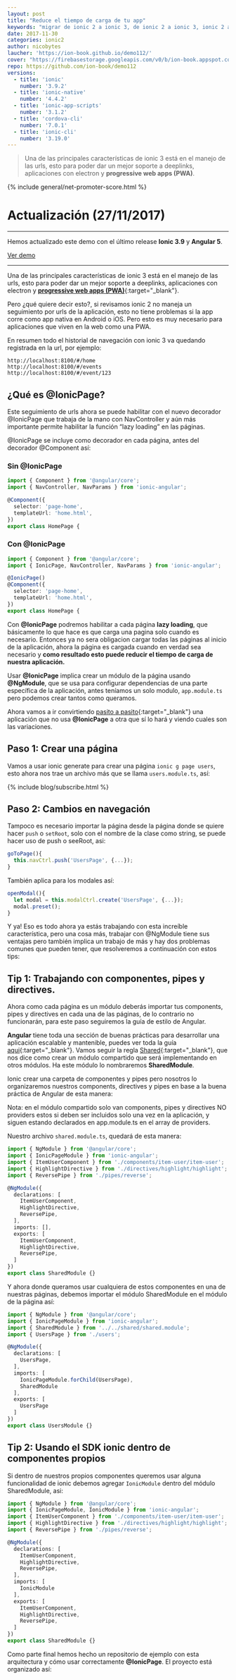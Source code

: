 ```yaml
---
layout: post
title: "Reduce el tiempo de carga de tu app"
keywords: "migrar de ionic 2 a ionic 3, de ionic 2 a ionic 3, ionic 2 a ionic 3, ionic 3, ionic page, lazy loading"
date: 2017-11-30
categories: ionic2
author: nicobytes
laucher: 'https://ion-book.github.io/demo112/'
cover: "https://firebasestorage.googleapis.com/v0/b/ion-book.appspot.com/o/posts%2F2017-11-27-ionic-page-and-lazy-loading%2Fcover.jpg?alt=media&token=14f79867-8503-423b-9922-1b3551ac4186"
repo: https://github.com/ion-book/demo112
versions:
  - title: 'ionic'
    number: '3.9.2'
  - title: 'ionic-native'
    number: '4.4.2'
  - title: 'ionic-app-scripts'
    number: '3.1.2'
  - title: 'cordova-cli'
    number: '7.0.1'
  - title: 'ionic-cli'
    number: '3.19.0'
---
```


> Una de las principales características de ionic 3 está en el manejo de las urls, esto para poder dar un mejor soporte a deeplinks, aplicaciones con electron y **progressive web apps (PWA)**.

<!--summary-->

<amp-img width="1024" height="512" layout="responsive" src="https://firebasestorage.googleapis.com/v0/b/ion-book.appspot.com/o/posts%2F2017-11-27-ionic-page-and-lazy-loading%2Fcover.jpg?alt=media&token=14f79867-8503-423b-9922-1b3551ac4186"></amp-img>

{% include general/net-promoter-score.html %} 

# Actualización (27/11/2017)
<hr/>

Hemos actualizado este demo con el último release **Ionic 3.9** y **Angular 5**.

<a href="https://ion-book.github.io/demo112/" target="_blank" class="btn btn-round btn-success">Ver demo</a>
<hr/>

Una de las principales características de ionic 3 está en el manejo de las urls, esto para poder dar un mejor soporte a deeplinks, aplicaciones con electron y [**progressive web apps (PWA)**](http://blog.ionic.io/announcing-pwa-support-in-ionic-2/){:target="_blank"}.

Pero ¿qué quiere decir esto?, si revisamos ionic 2 no maneja un seguimiento por urls de la aplicación, esto no tiene problemas si la app corre como app nativa en Android o iOS. Pero esto es muy necesario para aplicaciones que viven en la web como una PWA.

En resumen todo el historial de navegación con ionic 3 va quedando registrada en la url, por ejemplo:

```
http://localhost:8100/#/home
http://localhost:8100/#/events
http://localhost:8100/#/event/123
```

## ¿Qué es @IonicPage?

Este seguimiento de urls ahora se puede habilitar con el nuevo decorador @IonicPage que trabaja de la mano con NavController y aún más importante permite habilitar la función “lazy loading” en las páginas.

@IonicPage se incluye como decorador en cada página, antes del decorador @Component así:

### Sin @IonicPage

```ts
import { Component } from '@angular/core';
import { NavController, NavParams } from 'ionic-angular';

@Component({
  selector: 'page-home',
  templateUrl: 'home.html',
})
export class HomePage {
```

### Con @IonicPage

```ts
import { Component } from '@angular/core';
import { IonicPage, NavController, NavParams } from 'ionic-angular';

@IonicPage()
@Component({
  selector: 'page-home',
  templateUrl: 'home.html',
})
export class HomePage {
```

Con __@IonicPage__ podremos habilitar a cada página **lazy loading**, que básicamente lo que hace es que carga una pagina solo cuando es necesario. Entonces ya no sera obligacion cargar todas las páginas al inicio de la aplicación, ahora la página es cargada cuando en verdad sea necesario y **como resultado esto puede reducir el tiempo de carga de nuestra aplicación.**

Usar **@IonicPage** implica crear un módulo de la página usando **@NgModule**, que se usa para configurar dependencias de una parte específica de la aplicación, antes teníamos un solo modulo, `app.module.ts` pero podemos crear tantos como queramos.

Ahora vamos a ir convirtiendo [pasito a pasito](https://www.youtube.com/watch?v=kJQP7kiw5Fk){:target="_blank"} una aplicación que no usa **@IonicPage** a otra que sí lo hará y viendo cuales son las variaciones.

## Paso 1: Crear una página

Vamos a usar ionic generate para crear una página `ionic g page users`, esto ahora nos trae un archivo más que se llama `users.module.ts`, así:

<div class="row">
  <div class="col col-100 col-md-50 col-lg-50">
    <amp-img width="359" height="130" layout="responsive" src="https://firebasestorage.googleapis.com/v0/b/ion-book.appspot.com/o/posts%2F2017-11-27-ionic-page-and-lazy-loading%2Ftree1.png?alt=media&token=50c552f3-0b77-4ea2-9dd2-c1ceb8c6381e"></amp-img>
  </div>
</div>

{% include blog/subscribe.html %}

## Paso 2: Cambios en navegación

Tampoco es necesario importar la página desde la página donde se quiere hacer `push` o `setRoot`, solo con el nombre de la clase como string, se puede hacer uso de push o seeRoot, asi:

```ts
goToPage(){
  this.navCtrl.push('UsersPage', {...});
}
```

También aplica para los modales así:

```ts
openModal(){
  let modal = this.modalCtrl.create('UsersPage', {...});
  modal.preset();
}
```

Y ya! Eso es todo ahora ya estás trabajando con esta increíble característica, pero una cosa más, trabajar con @NgModule tiene sus ventajas pero también implica un trabajo de más y hay dos problemas comunes que pueden tener, que resolveremos a continuación con estos tips:


## Tip 1: Trabajando con componentes, pipes y directives.

Ahora como cada página es un módulo deberás importar tus components, pipes y directives en cada una de las páginas, de lo contrario no funcionarán, para este paso seguiremos la guía de estilo de Angular. 

**Angular** tiene toda una sección de buenas prácticas para desarrollar una aplicación escalable y mantenible, puedes ver toda la guía [aqui](https://angular.io/docs/ts/latest/guide/style-guide.html){:target="_blank"}. Vamos seguir la regla [Shared](https://angular.io/guide/styleguide#shared-feature-module){:target="_blank"}, que nos dice como crear un módulo compartido que será implementando en otros módulos. Ha este módulo lo nombraremos **SharedModule**.

Ionic crear una carpeta de componentes y pipes pero nosotros lo organizaremos nuestros components, directives y pipes en base a la buena práctica de Angular de esta manera:

<div class="row">
  <div class="col col-100 col-md-50 offset-md-25 col-lg-50 offset-lg-25">
    <amp-img width="574" height="307" layout="responsive" src="https://firebasestorage.googleapis.com/v0/b/ion-book.appspot.com/o/posts%2F2017-11-27-ionic-page-and-lazy-loading%2Ftree2.png?alt=media&token=c6c37c58-1bcf-4345-9691-bde12e62008d"></amp-img>
  </div>
</div>

Nota: en el módulo compartido solo van components, pipes y directives NO providers estos si deben ser incluidos solo una vez en la aplicación, y siguen estando declarados en app.module.ts en el array de providers.

Nuestro archivo `shared.module.ts`, quedará de esta manera:

```ts
import { NgModule } from '@angular/core';
import { IonicPageModule } from 'ionic-angular';
import { ItemUserComponent } from './components/item-user/item-user';
import { HighlightDirective } from './directives/highlight/highlight';
import { ReversePipe } from './pipes/reverse';

@NgModule({
  declarations: [
    ItemUserComponent,
    HighlightDirective,
    ReversePipe,
  ],
  imports: [],
  exports: [
    ItemUserComponent,
    HighlightDirective,
    ReversePipe,
  ]
})
export class SharedModule {}
```

Y ahora donde queramos usar cualquiera de estos componentes en una de nuestras páginas, debemos importar el módulo SharedModule en el módulo de la página así:

```ts
import { NgModule } from '@angular/core';
import { IonicPageModule } from 'ionic-angular';
import { SharedModule } from '../../shared/shared.module';
import { UsersPage } from './users';

@NgModule({
  declarations: [
    UsersPage,
  ],
  imports: [
    IonicPageModule.forChild(UsersPage),
    SharedModule
  ],
  exports: [
    UsersPage
  ]
})
export class UsersModule {}
```

## Tip 2: Usando el SDK ionic dentro de componentes propios

Si dentro de nuestros propios componentes queremos usar alguna funcionalidad de ionic debemos agregar `IonicModule` dentro del módulo SharedModule, asi:

```ts
import { NgModule } from '@angular/core';
import { IonicPageModule, IonicModule } from 'ionic-angular';
import { ItemUserComponent } from './components/item-user/item-user';
import { HighlightDirective } from './directives/highlight/highlight';
import { ReversePipe } from './pipes/reverse';

@NgModule({
  declarations: [
    ItemUserComponent,
    HighlightDirective,
    ReversePipe,
  ],
  imports: [
    IonicModule
  ],
  exports: [
    ItemUserComponent,
    HighlightDirective,
    ReversePipe,
  ]
})
export class SharedModule {}
```

Como parte final hemos hecho un repositorio de ejemplo con esta arquitectura y cómo usar correctamente **@IonicPage**. El proyecto está organizado así:

<div class="row wrap">
  <div class="col col-100 col-md-33 col-lg-33">
    <amp-img width="346" height="173" layout="responsive" src="https://firebasestorage.googleapis.com/v0/b/ion-book.appspot.com/o/posts%2F2017-11-27-ionic-page-and-lazy-loading%2Ftree3.png?alt=media&token=615febfc-8d79-4f76-bb4a-8d157742add2"></amp-img>
  </div>
  <div class="col col-100 col-md-33 col-lg-33">
   <amp-img width="270" height="72" layout="responsive" src="https://firebasestorage.googleapis.com/v0/b/ion-book.appspot.com/o/posts%2F2017-11-27-ionic-page-and-lazy-loading%2Ftree5.png?alt=media&token=ff0209ed-bc37-490c-af95-a00c4c91901c"></amp-img>
  </div>
  <div class="col col-100 col-md-33 col-lg-33">
   <amp-img width="370" height="300" layout="responsive" src="https://firebasestorage.googleapis.com/v0/b/ion-book.appspot.com/o/posts%2F2017-11-27-ionic-page-and-lazy-loading%2Ftree6.png?alt=media&token=e7fd0dd1-faf7-48a0-8e24-c27e4d723589"></amp-img>
  </div>
</div>  

<div class="row">
  <div class="col col-100 col-md-50 offset-md-25 col-lg-50 offset-lg-25">
    <amp-img width="460" height="626" layout="responsive" src="https://firebasestorage.googleapis.com/v0/b/ion-book.appspot.com/o/posts%2F2017-11-27-ionic-page-and-lazy-loading%2Ftree4.png?alt=media&token=3fdcbee6-5bd4-4796-b2f6-2248e982630f"></amp-img>
  </div>
</div>

